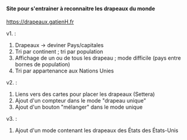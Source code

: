 #### Site pour s'entrainer à reconnaitre les drapeaux du monde
https://drapeaux.gatienH.fr

v1. :
1. Drapeaux -> deviner Pays/capitales
2. Tri par continent ; tri par population
3. Affichage de un ou de tous les drapeau ; mode difficile (pays entre bornes de population)
4. Tri par appartenance aux Nations Unies

v2. :
1. Liens vers des cartes pour placer les drapeaux (Settera)
2. Ajout d'un compteur dans le mode "drapeau unique"
2. Ajout d'un bouton "mélanger" dans le mode unique

v3. :
1. Ajout d'un mode contenant les drapeaux des États des États-Unis